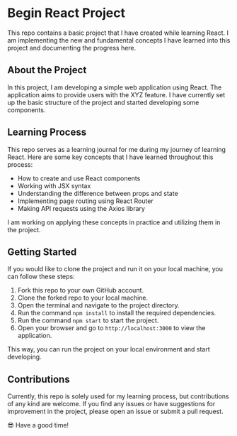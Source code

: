 
# Begin React Project

This repo contains a basic project that I have created while learning React. I am implementing the new and fundamental concepts I have learned into this project and documenting the progress here.

## About the Project

In this project, I am developing a simple web application using React. The application aims to provide users with the XYZ feature. I have currently set up the basic structure of the project and started developing some components.

## Learning Process

This repo serves as a learning journal for me during my journey of learning React. Here are some key concepts that I have learned throughout this process:

- How to create and use React components
- Working with JSX syntax
- Understanding the difference between props and state
- Implementing page routing using React Router
- Making API requests using the Axios library

I am working on applying these concepts in practice and utilizing them in the project.

## Getting Started

If you would like to clone the project and run it on your local machine, you can follow these steps:

1. Fork this repo to your own GitHub account.
2. Clone the forked repo to your local machine.
3. Open the terminal and navigate to the project directory.
4. Run the command `npm install` to install the required dependencies.
5. Run the command `npm start` to start the project.
6. Open your browser and go to `http://localhost:3000` to view the application.

This way, you can run the project on your local environment and start developing.

## Contributions

Currently, this repo is solely used for my learning process, but contributions of any kind are welcome. If you find any issues or have suggestions for improvement in the project, please open an issue or submit a pull request.

😎️ Have a good time!
